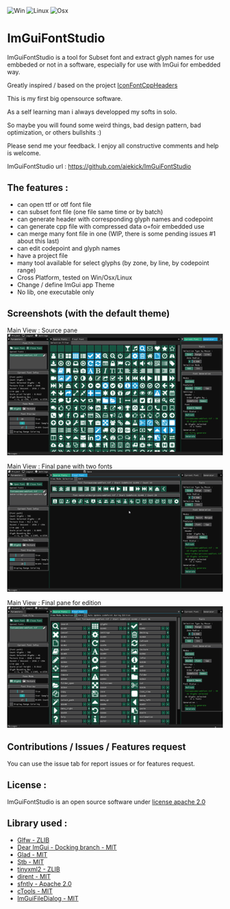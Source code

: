 ![Win](https://github.com/aiekick/ImGuiFontStudio/workflows/Win/badge.svg) ![Linux](https://github.com/aiekick/ImGuiFontStudio/workflows/Linux%20(Ubuntu)/badge.svg) ![Osx](https://github.com/aiekick/ImGuiFontStudio/workflows/Osx/badge.svg)

# ImGuiFontStudio

ImGuiFontStudio is a tool for Subset font and extract glyph names for use embbeded or not in a software, especially for use with ImGui for embedded way.

Greatly inspired / based on the project [IconFontCppHeaders](https://github.com/juliettef/IconFontCppHeaders)

This is my first big opensource software.

As a self learning man i always developped my softs in solo.

So maybe you will found some weird things, bad design pattern, 
bad optimization, or others bullshits :)

Please send me your feedback.
I enjoy all constructive comments and help is welcome.

ImGuiFontStudio url : https://github.com/aiekick/ImGuiFontStudio

## The features :

* can open ttf or otf font file
* can subset font file (one file same time or by batch)
* can generate header with corresponding glyph names and codepoint
* can generate cpp file with compressed data o=foir embedded use
* can merge many font file in one (WIP, there is some pending issues #1 about this last)
* can edit codepoint and glyph names
* have a project file
* many tool available for select glyphs (by zone, by line, by codepoint range)
* Cross Platform, tested on Win/Osx/Linux 
* Change / define ImGui app Theme
* No lib, one executable only

## Screenshots (with the default theme)

Main View : Source pane
![Source pane](doc/src.png)

Main View : Final pane with two fonts
![Final pane with two fonts](doc/dst_two_font_merge.png)

Main View : Final pane for edition
![Final pane for edition](doc/dst_edit.png)

## Contributions / Issues / Features request

You can use the issue tab for report issues or for features request.

## License :

ImGuiFontStudio is an open source software under [license apache 2.0](LICENSE)
 
## Library used :

* [Glfw - ZLIB](http://www.glfw.org/)
* [Dear ImGui - Docking branch - MIT](https://github.com/ocornut/imgui)
* [Glad - MIT](https://github.com/Dav1dde/glad)
* [Stb - MIT](https://github.com/nothings/stb)
* [tinyxml2 - ZLIB]( https://github.com/leethomason/tinyxml2)
* [dirent - MIT]( https://github.com/tronkko/dirent)
* [sfntly - Apache 2.0](https://github.com/rillig/sfntly)
* [cTools - MIT](https://github.com/aiekick/cTools)
* [ImGuiFileDialog - MIT](https://github.com/aiekick/ImGuiFileDialog)
